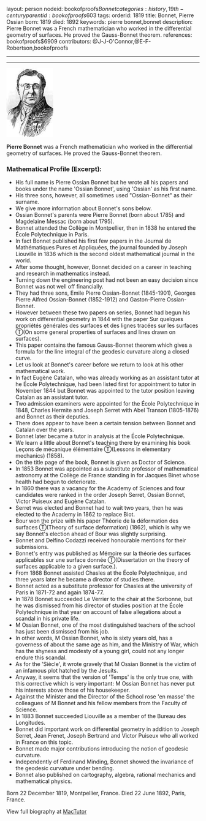 layout: person
nodeid: bookofproofs$Bonnet
categories: history,19th-century
parentid: bookofproofs$603
tags: 
orderid: 1819
title: Bonnet, Pierre Ossian
born: 1819
died: 1892
keywords: pierre bonnet,bonnet
description: Pierre Bonnet was a French mathematician who worked in the differential geometry of surfaces. He proved the Gauss-Bonnet theorem.
references: bookofproofs$6909
contributors: @J-J-O'Connor,@E-F-Robertson,bookofproofs

---



---

![Bonnet.jpg](https://github.com/bookofproofs/bookofproofs.github.io/blob/main/_sources/_assets/images/portraits/Bonnet.jpg?raw=true)

**Pierre Bonnet** was a French mathematician who worked in the differential geometry of surfaces. He proved the Gauss-Bonnet theorem.

### Mathematical Profile (Excerpt):
* His full name is Pierre Ossian Bonnet but he wrote all his papers and books under the name 'Ossian Bonnet', using 'Ossian' as his first name.
* His three sons, however, all sometimes used "Ossian-Bonnet" as their surname.
* We give more information about Bonnet's sons below.
* Ossian Bonnet's parents were Pierre Bonnet (born about 1785) and Magdelaine Messac (born about 1795).
* Bonnet attended the Collège in Montpellier, then in 1838 he entered the École Polytechnique in Paris.
* In fact Bonnet published his first few papers in the Journal de Mathématiques Pures et Appliquées, the journal founded by Joseph Liouville in 1836 which is the second oldest mathematical journal in the world.
* After some thought, however, Bonnet decided on a career in teaching and research in mathematics instead.
* Turning down the engineering post had not been an easy decision since Bonnet was not well off financially.
* They had three sons, Emile Pierre Ossian-Bonnet (1845-1901), Georges Pierre Alfred Ossian-Bonnet (1852-1912) and Gaston-Pierre Ossian-Bonnet.
* However between these two papers on series, Bonnet had begun his work on differential geometry in 1844 with the paper Sur quelques propriétés générales des surfaces et des lignes tracées sur les surfaces Ⓣ(On some general properties of surfaces and lines drawn on surfaces).
* This paper contains the famous    Gauss-Bonnet theorem which gives a formula for the line integral of the geodesic curvature along a closed curve.
* Let us look at Bonnet's career before we return to look at his other mathematical work.
* In fact Eugène Catalan, who was already working as an assistant tutor at he École Polytechnique, had been listed first for appointment to tutor in November 1844 but Bonnet was appointed to the tutor position leaving Catalan as an assistant tutor.
* Two admission examiners were appointed for the École Polytechnique in 1848, Charles Hermite and Joseph Serret with Abel Transon (1805-1876) and Bonnet as their deputies.
* There does appear to have been a certain tension between Bonnet and Catalan over the years.
* Bonnet later became a tutor in analysis at the École Polytechnique.
* We learn a little about Bonnet's teaching there by examining his book Leçons de mécanique élémentaire Ⓣ(Lessons in elementary mechanics) (1858).
* On the title page of the book, Bonnet is given as Doctor of Science.
* In 1853 Bonnet was appointed as a substitute professor of mathematical astronomy at the Collège de France standing in for Jacques Binet whose health had begun to deteriorate.
* In 1860 there was a vacancy for the Academy of Sciences and four candidates were ranked in the order Joseph Serret, Ossian Bonnet, Victor Puiseux and Eugène Catalan.
* Serret was elected and Bonnet had to wait two years, then he was elected to the Academy in 1862 to replace Biot.
* Bour won the prize with his paper Théorie de la déformation des surfaces Ⓣ(Theory of surface deformation) (1862), which is why we say Bonnet's election ahead of Bour was slightly surprising.
* Bonnet and Delfino Codazzi received honourable mentions for their submissions.
* Bonnet's entry was published as Mémoire sur la théorie des surfaces applicables sur une surface donnée Ⓣ(Dissertation on the theory of surfaces applicable to a given surface.).
* From 1868 Bonnet assisted Chasles at the École Polytechnique, and three years later he became a director of studies there.
* Bonnet acted as a substitute professor for Chasles at the university of Paris in 1871-72 and again 1874-77.
* In 1878 Bonnet succeeded Le Verrier to the chair at the Sorbonne, but he was dismissed from his director of studies position at the École Polytechnique in that year on account of false allegations about a scandal in his private life.
* M Ossian Bonnet, one of the most distinguished teachers of the school has just been dismissed from his job.
* In other words, M Ossian Bonnet, who is sixty years old, has a governess of about the same age as him, and the Ministry of War, which has the shyness and modesty of a young girl, could not any longer endure this scandal.
* As for the 'Siècle', it wrote gravely that M Ossian Bonnet is the victim of an infamous plot hatched by the Jesuits.
* Anyway, it seems that the version of 'Temps' is the only true one, with this corrective which is very important: M Ossian Bonnet has never put his interests above those of his housekeeper.
* Against the Minister and the Director of the School rose 'en masse' the colleagues of M Bonnet and his fellow members from the Faculty of Science.
* In 1883 Bonnet succeeded Liouville as a member of the Bureau des Longitudes.
* Bonnet did important work on differential geometry in addition to Joseph Serret, Jean Frenet, Joseph Bertrand and Victor Puiseux who all worked in France on this topic.
* Bonnet made major contributions introducing the notion of geodesic curvature.
* Independently of Ferdinand Minding, Bonnet showed the invariance of the geodesic curvature under bending.
* Bonnet also published on cartography, algebra, rational mechanics and mathematical physics.

Born 22 December 1819, Montpellier, France. Died 22 June 1892, Paris, France.

View full biography at [MacTutor](https://mathshistory.st-andrews.ac.uk/Biographies/Bonnet/)
